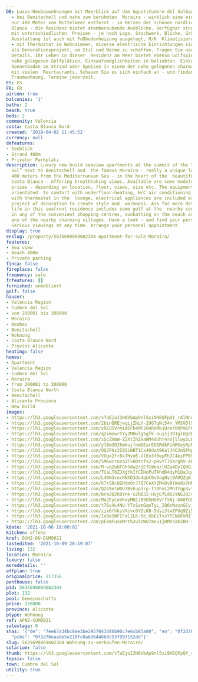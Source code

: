 ```yaml
---
DE: Luxus-Neubauwohnungen mit Meerblick auf dem &quot;Cumbre del Sol&quot; Gipfel
  - bei Benitachell und nahe zum berühmten  Moraira - wirklich eine einzigartige Lage,
  nur 400 Meter vom Mittelmeer entfernt - im Herzen der schönen nördlichen  Costa
  Blanca - die Residenz bietet atemberaubende Ausblicke. Verfügbar sind einige Modelle
  mit unterschiedlichen  Preisen - je nach Lage, Stockwerk, Blicke, Größe usw. Die
  Ausstattung ist auch mit Fußbodenheizung ausgelegt, H/K  Klimatisierung durch Leitungen
  - mit Thermostat im Wohnzimmer, diverse elektrische Einrichtungen sind ebenfalls  enthalten
  als Dekorationsprojekt, um Stil und Wärme zu schaffen. Fragen Sie nach weiteren
  Details. Ihr Leben in dieser  Residenz am Meer bietet ebenso Golfspielen auf den
  nahe gelegenen Golfplätzen, Einkaufsmöglichkeiten in beliebten  Einkaufszentren,
  Sonnenbaden am Strand oder Speisen in einem der nahe gelegenen charmanten Dörfer
  mit vielen  Resrtaurants. Schauen Sie es sich einfach an - und finden Sie Ihre persönliche
  Traumwohnung. Termine jederzeit.
ES: ES
FR: FR
aircon: true
balconies: '1'
baths: 2
beach: true
beds: 2
community: Valencia
costa: Costa Blanca Nord
created: '2019-04-02 11:45:52'
currency: null
defeatures:
- Seeblick
- Strand 400m
- Privater Parkplatz
description: Luxury new build seaview apartments at the summit of the “Cumbre del
  Sol” next to Benitachell and  the famous Moraira - really a unique location just
  400 meters from the Mediterranean Sea - in the heart of the  beautiful Northern
  Costa Blanca - offering breathtaking views. Available are some models with  different
  prices - depending on location, floor, views, size etc. The equipments are also
  orientated  to comfort with underfloor-heating, H/C air conditioning by conduits
  with thermostat in the  lounge, electrical appliances are included as well as a
  project of decoration to create style and  warmness. Ask for more details. Your
  life in this seafront residence includes some golf at the  nearby courses, shopping
  in any of the convenient shopping centres, sunbathing on the beach or  dining in
  any of the nearby charming villages. Have a look - and find your personal dream  apartment.
  Serious viewings at any time. Arrange your personal appointment.
display: true
enslug: /property/5635698069602304-Apartment-for-sale-Moraira/
features:
- Sea view
- Beach 400m
- Private parking
finca: false
fireplace: false
frequency: sale
frfeatures: []
furnished: unmöbliert
golf: false
hauser:
- Valencia Region
- Cumbre del Sol
- von 200001 bis 300000
- Moraira
- Neubau
- Benitachell
- Wohnung
- Costa Blanca Nord
- Provinz Alicante
heating: false
homes:
- Apartment
- Valencia Region
- Cumbre del Sol
- Moraira
- from 200001 to 300000
- Costa Blanca North
- Benitachell
- Alicante Province
- New Build
images:
- https://lh3.googleusercontent.com/vTaEjoI3H8VbAp9nl5xi9HEQFpQY_rAlNhcOyAa2bM0bHE9DlDnOLUKHgtgJXIszpjHZ0cUPYbuvPrdBuL3fgEx1DgcsDTxWFA=w640-rj-e30-l100
- https://lh3.googleusercontent.com/2binQREjwqijZhLY-2O67qNl54n_YMSVDl9emQuGP0rbuCj4YZr8lCXRoRxmUHUYH52NOhL7mvibkJu9EEZYNJZqSXl39woLpQ=w640-rj-e30-l100
- https://lh3.googleusercontent.com/xREQSVrmiAEFh4MF2O4RnMb1Qrer00PmEPU0625L7Xbp-j24_Ajl_5djx_C4IgOpPt4-Qt1Ks9xFYtAnLeUGrnMlxbq7TVwM=w640-rj-e30-l100
- https://lh3.googleusercontent.com/q2xmewrTYyZMHulg5gfk-oujsj301glUgdE9hy_RaNKWAUKr4LhQ2wH_N0E-7aBbaZKZLkVf3LbKrAbN3MQrAJSWnIzy7d9YRw=w640-rj-e30-l100
- https://lh3.googleusercontent.com/xScZXmW-Z2XtIhZHaWM4dUhr4rVjllwyzLENM9So-IM7GC5Dt6wHhnRotsrmGEEpJx-K5nWoisfJx_CMguXr8f4Y4TMa4ay8=w640-rj-e30-l100
- https://lh3.googleusercontent.com/ylBm3OI8mkujfnmDEarED1RdkFzNRXeyRpNtUoCHIDYf_H5FlwZjSCvwsYNlQm0mG6gm8dVgPtc1FLxUzvQKYM2xfwzL205p=w640-rj-e30-l100
- https://lh3.googleusercontent.com/OQJPAz3I85iWBT1Cx40daA9KalJ4OJmSPNp7y9SgmNSom11GGxB-cpsudvroIyJXAcFbvhr3qoRJdbVJyGdsmyKqR28Fz9PhXw=w640-rj-e30-l100
- https://lh3.googleusercontent.com/VUgx2fr8x7HyeE-UlEo3f0epFhJC4eiFPBSLdpXdUZ4N4Y8PJ4KiBSJPmSyIdagxpuvbB1fDiW8DQtcepBex_4Stwj9a4DsQZA=w640-rj-e30-l100
- https://lh3.googleusercontent.com/SMowcrnza2Tv0Otcfs2-pHvYT7VXrghV-48dtw-boBCRBaQ8odXAb-rhk3BHHpZNfXPxT7f_Yasn9XWhyGOJ4Ib30iGvhq_6rw=w640-rj-e30-l100
- https://lh3.googleusercontent.com/M-vqZwUFGh5dwZrjEfCWeazlHZa4Dy1QdOJbHHes9VS09U8gKy76EtequwmeNDyHcAJZ7hAEBxw6xCj8NAxo9M5Odn0Y5UU6=w640-rj-e30-l100
- https://lh3.googleusercontent.com/TCaLT6ZJXgYkIfCIHoPuTAhdD4dyM1QaJqgkGxlXUz5KGFt0qOUkNwVNUVg-uGCXXwb9SSxq-gbE5OvC6c48Y5ODjCy5FEcdsg=w640-rj-e30-l100
- https://lh3.googleusercontent.com/L40N3cocHNXD3do4qbC0vDogNyj9A9QZgB_MF4VrLzP_7UCrOsNHMl6TcR_YVwe8XDApXBQkY3VGxTGBXEDb-r47vFTuSUKv-g=w640-rj-e30-l100
- https://lh3.googleusercontent.com/k7rS8cQZHtmOrJ7Q7CeXtZMvDv9lWo0zVNNTqMQ8QEajtcR188TnO7zv7NkYevTr5-w7TG9JClpJQnUgt6Q8_asy2fpelVGL=w640-rj-e30-l100
- https://lh3.googleusercontent.com/QZo9e1W0U7BvEup3rp-T78hxL2MhIYqp3vfEPz-EvMSuWkONco0kk_d5if5dyKg0Xh_LEZSAmdN5HYYnz9YSCyT1X9yxlU8p=w640-rj-e30-l100
- https://lh3.googleusercontent.com/bra2Q2k8Yne-x2NBJ2-HvjGfLd82sNGJ8JvgTdqN0uweDcznCpsn5iBPyNLnUsWlZH7pffmjATepqiMb-ewjdgY6c1aRhqnyWg=w640-rj-e30-l100
- https://lh3.googleusercontent.com/Mo2EyLoVKxyMN1JB5EhHX6VrfSNj-K60fO8bz2f95SHYNubY5_fyFRdYKihT8WtNt0rgYtb7J3PSQEz3Ei4qLOc_zpbgP_6ErQ=w640-rj-e30-l100
- https://lh3.googleusercontent.com/t76v4L4NU-YTcSzmGqeTyL_IQ6nWzxnGCvjibn4NqEHCfBcMRHFjcnkIapXyQYFTG4X2ppHUjNjoiHMcjcE6DUXwAV40_o6y=w640-rj-e30-l100
- https://lh3.googleusercontent.com/zix6fhkzVXjvcOYZcKB-5dyiJtwZFUg9Zj50iY4O4EX9a60ZVSYxb4azla0pfJuJ3p-2dRVHYb4-fvkIiDPd9rAazDgSxul7hhg=w640-rj-e30-l100
- https://lh3.googleusercontent.com/Iu8eSWFIFeL2LK-6b_KbEiTvsYTCNGKVNIlLz9D8XLw8roCrzXVK2SJvuwRQQAvtuIhxEOYT5JKv5ok8suYAtOCvZBUHPe0h3g=w640-rj-e30-l100
- https://lh3.googleusercontent.com/pEbmFus6Mrth2uTzWU7mnu1jHMYsamZBH-jn1DXSIUeXT0HAs8xWBaPIr79g661ueQVrPzxEFLQQ3zbuzRkDzpv_-qjWvjw0uS0=w640-rj-e30-l100
kdate: '2021-10-06 18:00:02'
kitchen: offene
kref: DUN2-DU-DUM0021
lastedited: '2021-10-09 20:19:07'
living: 132
location: Moraira
luxury: false
moredetails: ''
offplan: true
originalprice: 217356
penthouse: false
pid: 5635698069602304
plot: 132
pool: Gemeinschafts
price: 276000
province: Alicante
ptype: Wohnung
ref: APN2-CUM0021
salestage: 0
shas: '{"de": "7ee67a34bc8ee3be2957843d46b90c7e6cb85a00", "en": "0f2d70eaa8e5e218fc0abd6446b0c53f997152dd",
  "pcbs": "0f2d70eaa8e5e218fc0abd6446b0c53f997152dd"}'
slug: 5635698069602304-Wohnung-zu-verkaufen-Moraira/
solarium: false
thumb: https://lh3.googleusercontent.com/vTaEjoI3H8VbAp9nl5xi9HEQFpQY_rAlNhcOyAa2bM0bHE9DlDnOLUKHgtgJXIszpjHZ0cUPYbuvPrdBuL3fgEx1DgcsDTxWFA=w400-h240-n-rj-e30-l100
topsix: false
town: Cumbre del Sol
utility: true
---
```

